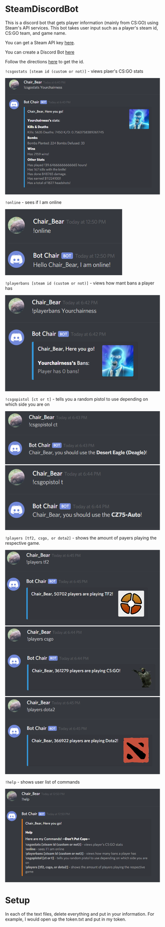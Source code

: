 # SteamDiscordBot
This is a discord bot that gets player information (mainly from CS:GO) using Steam's API services. This bot takes user input such as a player's steam id, CS:GO team, and game name.

You can get a Steam API key [here](https://steamcommunity.com/dev/apikey).

You can create a Discord Bot [here](https://discordapp.com/login?redirect_to=%2Fdevelopers%2Fapplications%2F)

Follow the directions [here](https://support.discordapp.com/hc/en-us/articles/206346498-Where-can-I-find-my-User-Server-Message-ID-) to get the id.


`!csgostats [steam id (custom or not)]` - views plaer's CS:GO stats

<img src="images/!csgostats.PNG" width="700">

`!online` - sees if I am online

<img src="images/!online.PNG">

`!playerbans [steam id (custom or not)]` - views how mant bans a player has

<img src="images/!playerbans.PNG">

`!csgopistol [ct or t]` - tells you a random pistol to use depending on which side you are on

<img src="images/!csgopistolCT.PNG">

<img src="images/!csgopistolT.PNG">

`!players [tf2, csgo, or dota2]` - shows the amount of payers playing the respective game.

<img src="images/!playersTF2.PNG">

<img src="images/!playersCSGO.PNG">

<img src="images/!playersDOTA2.PNG">

`!help` - shows user list of commands

<img src="images/!help.PNG">

# Setup

In each of the text files, delete everything and put in your information. For example, I would open up the token.txt and put in my token.
